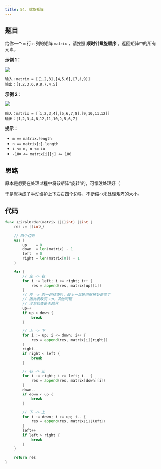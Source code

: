 ```yaml
---
title: 54. 螺旋矩阵
---
```


## 题目

给你一个 `m` 行 `n` 列的矩阵 `matrix` ，请按照 **顺时针螺旋顺序** ，返回矩阵中的所有元素。

**示例 1：**

![](https://assets.leetcode.com/uploads/2020/11/13/spiral1.jpg)

```
输入：matrix = [[1,2,3],[4,5,6],[7,8,9]]
输出：[1,2,3,6,9,8,7,4,5]
```

**示例 2：**

![](https://assets.leetcode.com/uploads/2020/11/13/spiral.jpg)

```
输入：matrix = [[1,2,3,4],[5,6,7,8],[9,10,11,12]]
输出：[1,2,3,4,8,12,11,10,9,5,6,7]
```

**提示：**

- `m == matrix.length`
- `n == matrix[i].length`
- `1 <= m, n <= 10`
- `-100 <= matrix[i][j] <= 100`

## 思路

原本是想要在处理过程中将该矩阵“旋转”的，可惜没处理好（

于是就换成了手动维护上下左右四个边界，不断缩小未处理矩阵的大小。

## 代码

```go
func spiralOrder(matrix [][]int) []int {
	res := []int{}

	// 四个边界
	var (
		up    = 0
		down  = len(matrix) - 1
		left  = 0
		right = len(matrix[0]) - 1
	)

	for {
		// 左 -> 右
		for i := left; i <= right; i++ {
			res = append(res, matrix[up][i])
		}
		// 左 -> 右一趟结束后，最上一层数组就被处理完了
		// 因此要改变 up，其他同理
		// 注意检查是否越界
		up++
		if up > down {
			break
		}

		// 上 -> 下
		for i := up; i <= down; i++ {
			res = append(res, matrix[i][right])
		}
		right--
		if right < left {
			break
		}

		// 右 -> 左
		for i := right; i >= left; i-- {
			res = append(res, matrix[down][i])
		}
		down--
		if down < up {
			break
		}

		// 下 -> 上
		for i := down; i >= up; i-- {
			res = append(res, matrix[i][left])
		}
		left++
		if left > right {
			break
		}
	}

	return res
}
```
